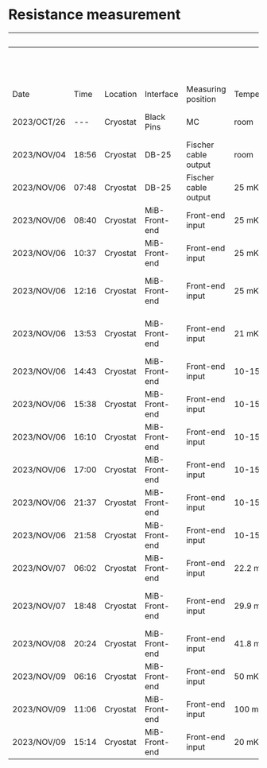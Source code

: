 # Resistance measurement

|             |       |          |               |                      |             |                                    | Channel  | CH1             | CH2             | CH3      | CH4        | CH5                | CH6       |
|-------------|-------|----------|---------------|----------------------|-------------|------------------------------------|----------|-----------------|-----------------|----------|------------|--------------------|-----------|
|             |       |          |               |                      |             |                                    | DB25-Pin | 1-14            | 3-16            | 5-18     | 7-20       | 9-22               | 11-24     |
|             |       |          |               |                      |             |                                    | Detector | 3x3NTD          | 3x1NTD          | NoNTD    | 19T20      | 1 MΩ               | 10 MΩ     |
| Date        | Time  | Location | Interface     | Measuring position   | Temperature | Comment                            | Comment  | 3 mm * 3 mm NTD | 3 mm * 1 mm NTD | Lost     | USTC       | Reference resistor | Reference |
| 2023/OCT/26 | ---   | Cryostat | Black Pins    | MC                   | room        | First measurement by Multimeter    | R [Ω]    | 9.8             | 12.5            | 8.3      | 11.6       | 1.07 M             | 9.91 M    |
| 2023/NOV/04 | 18:56 | Cryostat | DB-25         | Fischer cable output | room        | Measurement during cooling down    | R [Ω]    | 58.6            | 61.6            | 95.7     | 60.6       | 1.101 M            | 9.93 M    |
| 2023/NOV/06 | 07:48 | Cryostat | DB-25         | Fischer cable output | 25 mK       | Measurement during cooling down    | R [Ω]    | 311.7           | 526             | 854      | 302.2      | ---                | ---       |
| 2023/NOV/06 | 08:40 | Cryostat | MiB-Front-end | Front-end input      | 25 mK       | Measurement during cooling down    | R [Ω]    | 1.112e+07       | 1.037e+07       | ---      | 8.33e+06   | ---                | ---       |
| 2023/NOV/06 | 10:37 | Cryostat | MiB-Front-end | Front-end input      | 25 mK       | Measurement during cooling down    | R [Ω]    | 1.02e+07        | 1.15e+07        | ---      | 7.41e+06   | ---                | ---       |
| 2023/NOV/06 | 12:16 | Cryostat | MiB-Front-end | Front-end input      | 25 mK       | NTDs estimated temperature > 30 mK | R [Ω]    | 1.120e+07       | 9.82e+06        | ---      | 8.45e+06   | ---                | ---       |
| 2023/NOV/06 | 13:53 | Cryostat | MiB-Front-end | Front-end input      | 21 mK       | NTDs estimated temperature < 30 mK | R [Ω]    | 1.249e+07       | 1.081e+07       | ---      | 9.62e+06   | ---                | ---       |
| 2023/NOV/06 | 14:43 | Cryostat | MiB-Front-end | Front-end input      | 10-15 mK    | Controlling temperature            | R [Ω]    | 1.822e+07       | 2.601+07        | ---      | 1.289e+07  | ---                | ---       |
| 2023/NOV/06 | 15:38 | Cryostat | MiB-Front-end | Front-end input      | 10-15 mK    | Testing R_Load with 60 GΩ          | R [Ω]    | 1.75e+07        | 3.28e+07        | 4.4e+04  | 1.352e+07  | ---                | ---       |
| 2023/NOV/06 | 16:10 | Cryostat | MiB-Front-end | Front-end input      | 10-15 mK    | Testing Gain with 206              | R [Ω]    | 2.10e+07        | 3.79e+07        | 1.85e+04 | 1.44e+07   | ---                | ---       |
| 2023/NOV/06 | 17:00 | Cryostat | MiB-Front-end | Front-end input      | 10-15 mK    | Testing V_Bias with 30 V           | R [Ω]    | 1.600e+07       | 1.94e+07        | ---      | 1.182e+07  | ---                | ---       |
| 2023/NOV/06 | 21:37 | Cryostat | MiB-Front-end | Front-end input      | 10-15 mK    | Testing Waiting Time with 60 s     | R [Ω]    | 1.716e+07       | 2.03e+07        | ---      | 1.274e+07  | ---                | ---       |
| 2023/NOV/06 | 21:58 | Cryostat | MiB-Front-end | Front-end input      | 10-15 mK    | Testing Waiting Time with 120 s    | R [Ω]    | 1.86e+07        | 2.01e+07        | ---      | 1.335e+07  | ---                | ---       |
| 2023/NOV/07 | 06:02 | Cryostat | MiB-Front-end | Front-end input      | 22.2 mK     | Testing Waiting Time with 180 s    | R [Ω]    | 1.97e+07        | 2.09e+07        | ---      | 1.436e+07  | ---                | ---       |
| 2023/NOV/07 | 18:48 | Cryostat | MiB-Front-end | Front-end input      | 29.9 mK     | First measurement after warming up | R [Ω]    | 3.51e+06        | 4.46e+06        | ---      | 2.59e+06   | ---                | ---       |
| 2023/NOV/08 | 20:24 | Cryostat | MiB-Front-end | Front-end input      | 41.8 mK     | Improved temperature stability     | R [Ω]    | 5.258e+05       | 1.3549e+06      | ---      | 4.076e+05  | ---                | ---       |
| 2023/NOV/09 | 06:16 | Cryostat | MiB-Front-end | Front-end input      | 50 mK       | Improved temperature stability     | R [Ω]    | 1.4220e+05      | 4.1955e+05      | ---      | 1.1253e+05 | ---                | ---       |
| 2023/NOV/09 | 11:06 | Cryostat | MiB-Front-end | Front-end input      | 100 mK      | Improved temperature stability     | R [Ω]    | 5.775e+03       | 2.19813e+04     | ---      | 4.942e+03  | ---                | ---       |
| 2023/NOV/09 | 15:14 | Cryostat | MiB-Front-end | Front-end input      | 20 mK       | Improved temperature stability     | R [Ω]    | 3.32e+07        | 3.22e+07        | ---      | 2.63e+07   | ---                | ---       |